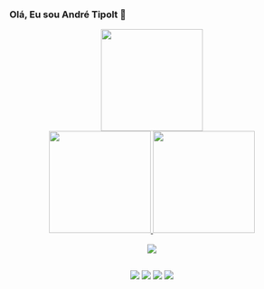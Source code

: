 ### Olá, Eu sou André Tipolt 👋

<div align="center">
  <a href="https://github.com/AndreTipolt#gh-dark-mode-only">
    <img height="180em" src="https://github-readme-stats.vercel.app/api?username=AndreTipolt&count_private=true&show_icons=true&include_all_commits=true&theme=midnight-purple&bg_color=0d11175c"/>
    
  </a>
</div>

<div align="center">
  <a href="https://github.com/AndreTipolt#gh-light-mode-only">
    <img height="180em" src="https://github-readme-stats.vercel.app/api?username=AndreTipolt&count_private=true&show_icons=true&include_all_commits=true&theme=buefy"/>
    <img height="180em" src="https://github-readme-stats.vercel.app/api/top-langs/?username=AndreTipolt&langs_count=8&layout=compact&theme=buefy"/>
  </a>
</div>

<br/>

<div align="center">
  <div style="display: inline_block">
    <a href="[https://skillicons.dev](https://github.com/AndreTipolt)">
      <img src="https://skillicons.dev/icons?i=ts,js,java,py,html,css,mysql" />
    </a>
  </div>
  
  ##
 
  <div>
    <a href="https://www.linkedin.com/in/andre-tipolt-lopes-65a87b221/" target="_blank"><img src="https://img.shields.io/badge/-LinkedIn-%230077B5?style=for-the-badge&logo=linkedin&logoColor=white" target="_blank"></a>
    <a href = "mailto:andretipoltlopes@gmail.com"><img src="https://img.shields.io/badge/-Gmail-%23333?style=for-the-badge&logo=gmail&logoColor=white" target="_blank"></a>
    <a href="https://instagram.com/tipolt.andre" target="_blank"><img src="https://img.shields.io/badge/-Instagram-%23E4405F?style=for-the-badge&logo=instagram&logoColor=white" target="_blank"></a>
    <a href="https://wa.me/+5511991820977" target="_blank"><img src="https://img.shields.io/badge/WhatsApp-25D366?style=for-the-badge&logo=whatsapp&logoColor=white" target="_blank"></a>
  </div>

